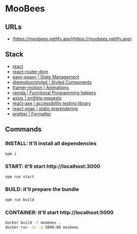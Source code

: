 # MooBees

## URLs

- [https://moobees.netlify.app](https://moobees.netlify.app)

## Stack

- [react](https://github.com/facebook/react)
- [react-router-dom](https://reactrouter.com/web/guides/quick-start)
- [easy-peasy | State Management](https://easy-peasy.now.sh/)
- [@emotion/styled | Styled Components](https://emotion.sh/docs/styled)
- [framer-motion | Animations](https://www.framer.com/api/motion/)
- [ramda | Functional Programming helpers](https://ramdajs.com/)
- [axios | xmlhttp requests](https://github.com/axios/axios)
- [react-axe | accessibility testing library](https://github.com/dequelabs/react-axe)
- [react-snap | static prerendering](https://github.com/stereobooster/react-snap)
- [prettier | Formatter](https://github.com/prettier/prettier)

## Commands

### INSTALL: It'll install all dependencies

```bash
npm i
```

### START: it'll start http://localhost:3000

```bash
npm run start
```

### BUILD: it'll prepare the bundle

```bash
npm run build
```

### CONTAINER: it'll start http://localhost:5000

```bash
docker build -t moobees .
docker run -it -p 5000:80 moobees
```
